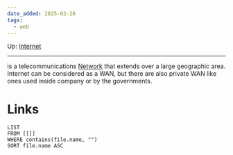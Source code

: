 ```yaml
---
date_added: 2025-02-26
tags:
  - web
---
```

Up: [Internet](Internet.md)
___
  is a telecommunications [Network](Network.md) that extends over a large geographic area. Internet can be considered as a WAN, but there are also private WAN like ones used inside company or by the governments. 

# Links
```dataview
LIST
FROM [[]]
WHERE contains(file.name, "")
SORT file.name ASC
```

